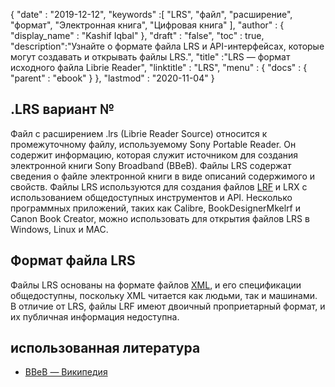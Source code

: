 {
  "date" : "2019-12-12",
  "keywords" :[ "LRS", "файл", "расширение", "формат", "Электронная книга", "Цифровая книга" ],
  "author" : {
    "display_name" : "Kashif Iqbal"
},
  "draft" : "false",
  "toc" : true,
  "description":"Узнайте о формате файла LRS и API-интерфейсах, которые могут создавать и открывать файлы LRS.",
  "title" :"LRS — формат исходного файла Librie Reader",
  "linktitle" : "LRS",
  "menu" : {
    "docs" : {
      "parent" : "ebook"
}
},
  "lastmod" : "2020-11-04"
}

## .LRS вариант №

Файл с расширением .lrs (Librie Reader Source) относится к промежуточному файлу, используемому Sony Portable Reader. Он содержит информацию, которая служит источником для создания электронной книги Sony Broadband (BBeB). Файлы LRS содержат сведения о файле электронной книги в виде описаний содержимого и свойств. Файлы LRS используются для создания файлов [LRF](/ru/ebook/lrf/) и LRX с использованием общедоступных инструментов и API. Несколько программных приложений, таких как Calibre, BookDesignerMkelrf и Canon Book Creator, можно использовать для открытия файлов LRS в Windows, Linux и MAC.

## Формат файла LRS

Файлы LRS основаны на формате файлов [XML](/ru/web/xml/), и его спецификации общедоступны, поскольку XML читается как людьми, так и машинами. В отличие от LRS, файлы LRF имеют двоичный проприетарный формат, и их публичная информация недоступна.

## использованная литература

* [BBeB — Википедия](https://en.wikipedia.org/wiki/BBeB)

